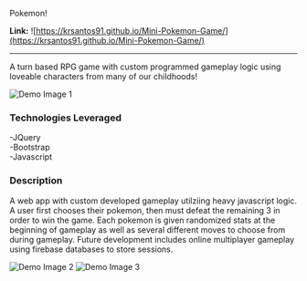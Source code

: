 Pokemon!

<b>Link:</b> ![https://krsantos91.github.io/Mini-Pokemon-Game/](https://krsantos91.github.io/Mini-Pokemon-Game/)
<hr>
A turn based RPG game with custom programmed gameplay logic using loveable characters from many of our childhoods!

![Demo Image 1](https://user-images.githubusercontent.com/27389960/31589646-d42e7920-b1b9-11e7-9031-fff260d76eda.png)

<h3>Technologies Leveraged</h3>
-JQuery</br>
-Bootstrap</br>
-Javascript</br>

<h3>Description</h3>
A web app with custom developed gameplay utilziing heavy javascript logic. A user first chooses their pokemon, then must defeat the remaining 3 in order to win the game. Each pokemon is given randomized stats at the beginning of gameplay as well as several different moves to choose from during gameplay. Future development includes online multiplayer gameplay using firebase databases to store sessions. 

![Demo Image 2](https://user-images.githubusercontent.com/27389960/31589647-d571396c-b1b9-11e7-9e1f-530c96ea87f6.png)
![Demo Image 3](https://user-images.githubusercontent.com/27389960/31589648-d736c3de-b1b9-11e7-84d6-e4cf56bd97cc.png)
